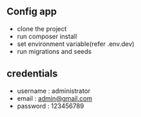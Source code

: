 
## Config app
- clone the project
- run composer install
- set environment variable(refer .env.dev)
- run migrations and seeds

## credentials
- username : administrator
- email : admin@gmail.com
- password : 123456789
